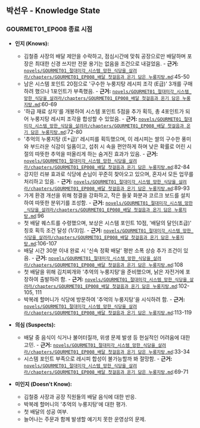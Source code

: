 ## 박선우 - Knowledge State

### GOURMET01_EP008 종료 시점

*   **인지 (Knows):**
    *   김철중 사장의 배달 제안을 수락하고, 점심시간에 맞춰 공장으로만 배달하며 포장은 최대한 신경 쓰지만 전문 용기는 없음을 조건으로 내걸었음. - **근거:** [`novels/GOURMET01_절대미각_시스템_망한_식당을_살려라/chapters/GOURMET01_EP008_배달 첫걸음과 온기 담은 누룽지탕.md`](novels/GOURMET01_절대미각_시스템_망한_식당을_살려라/chapters/GOURMET01_EP008_배달%20첫걸음과%20온기%20담은%20누룽지탕.md):45-50
    *   남은 시스템 포인트 20점으로 '구수한 누룽지탕 레시피 조각 (E급)' 3개를 구매하려 했으나 1포인트가 부족했음. - **근거:** [`novels/GOURMET01_절대미각_시스템_망한_식당을_살려라/chapters/GOURMET01_EP008_배달 첫걸음과 온기 담은 누룽지탕.md`](novels/GOURMET01_절대미각_시스템_망한_식당을_살려라/chapters/GOURMET01_EP008_배달%20첫걸음과%20온기%20담은%20누룽지탕.md):60-69
    *   '하급 재료 상자'를 개봉하여 시스템 포인트 5점을 추가 획득, 총 4포인트가 되어 누룽지탕 레시피 조각을 합성할 수 있었음. - **근거:** [`novels/GOURMET01_절대미각_시스템_망한_식당을_살려라/chapters/GOURMET01_EP008_배달 첫걸음과 온기 담은 누룽지탕.md`](novels/GOURMET01_절대미각_시스템_망한_식당을_살려라/chapters/GOURMET01_EP008_배달%20첫걸음과%20온기%20담은%20누룽지탕.md):72-80
    *   '추억의 누룽지탕 (E+급)' 레시피를 획득했으며, 이 레시피는 쌀의 구수한 풍미와 부드러운 식감이 일품이고, 섭취 시 속을 편안하게 하며 낮은 확률로 어린 시절의 따뜻한 추억을 떠올리게 하는 숨겨진 효과가 있음. - **근거:** [`novels/GOURMET01_절대미각_시스템_망한_식당을_살려라/chapters/GOURMET01_EP008_배달 첫걸음과 온기 담은 누룽지탕.md`](novels/GOURMET01_절대미각_시스템_망한_식당을_살려라/chapters/GOURMET01_EP008_배달%20첫걸음과%20온기%20담은%20누룽지탕.md):82-84
    *   강지민 리뷰 효과로 식당에 손님이 꾸준히 찾아오고 있으며, 혼자서 모든 업무를 처리하고 있음. - **근거:** [`novels/GOURMET01_절대미각_시스템_망한_식당을_살려라/chapters/GOURMET01_EP008_배달 첫걸음과 온기 담은 누룽지탕.md`](novels/GOURMET01_절대미각_시스템_망한_식당을_살려라/chapters/GOURMET01_EP008_배달%20첫걸음과%20온기%20담은%20누룽지탕.md):89-93
    *   가게 환경 개선을 위해 청결을 강화하고, 작은 들꽃 화분과 코르크 보드를 설치하여 따뜻한 분위기를 조성함. - **근거:** [`novels/GOURMET01_절대미각_시스템_망한_식당을_살려라/chapters/GOURMET01_EP008_배달 첫걸음과 온기 담은 누룽지탕.md`](novels/GOURMET01_절대미각_시스템_망한_식당을_살려라/chapters/GOURMET01_EP008_배달%20첫걸음과%20온기%20담은%20누룽지탕.md):96
    *   첫 배달 퀘스트를 수령했으며, 보상은 시스템 포인트 10점, '배달의 달인(초급)' 칭호 획득 조건 달성 (1/3)임. - **근거:** [`novels/GOURMET01_절대미각_시스템_망한_식당을_살려라/chapters/GOURMET01_EP008_배달 첫걸음과 온기 담은 누룽지탕.md`](novels/GOURMET01_절대미각_시스템_망한_식당을_살려라/chapters/GOURMET01_EP008_배달%20첫걸음과%20온기%20담은%20누룽지탕.md):106-107
    *   배달 시간 30분 이내 완료 시 '신속 정확 배달' 평판 소폭 상승 추가 조건이 있음. - **근거:** [`novels/GOURMET01_절대미각_시스템_망한_식당을_살려라/chapters/GOURMET01_EP008_배달 첫걸음과 온기 담은 누룽지탕.md`](novels/GOURMET01_절대미각_시스템_망한_식당을_살려라/chapters/GOURMET01_EP008_배달%20첫걸음과%20온기%20담은%20누룽지탕.md):108
    *   첫 배달을 위해 김치찌개와 '추억의 누룽지탕'을 준비했으며, 낡은 자전거에 포장하여 출발하려 함. - **근거:** [`novels/GOURMET01_절대미각_시스템_망한_식당을_살려라/chapters/GOURMET01_EP008_배달 첫걸음과 온기 담은 누룽지탕.md`](novels/GOURMET01_절대미각_시스템_망한_식당을_살려라/chapters/GOURMET01_EP008_배달%20첫걸음과%20온기%20담은%20누룽지탕.md):102-105, 111
    *   박복례 할머니가 식당에 방문하여 '추억의 누룽지탕'을 시식하려 함. - **근거:** [`novels/GOURMET01_절대미각_시스템_망한_식당을_살려라/chapters/GOURMET01_EP008_배달 첫걸음과 온기 담은 누룽지탕.md`](novels/GOURMET01_절대미각_시스템_망한_식당을_살려라/chapters/GOURMET01_EP008_배달%20첫걸음과%20온기%20담은%20누룽지탕.md):113-119

*   **의심 (Suspects):**
    *   배달 중 음식이 식거나 불어터질까, 위생 문제 발생 등 현실적인 어려움에 대한 고민. - **근거:** [`novels/GOURMET01_절대미각_시스템_망한_식당을_살려라/chapters/GOURMET01_EP008_배달 첫걸음과 온기 담은 누룽지탕.md`](novels/GOURMET01_절대미각_시스템_망한_식당을_살려라/chapters/GOURMET01_EP008_배달%20첫걸음과%20온기%20담은%20누룽지탕.md):33-34
    *   시스템 포인트 부족으로 레시피 합성이 불가능할까 봐 절망함. - **근거:** [`novels/GOURMET01_절대미각_시스템_망한_식당을_살려라/chapters/GOURMET01_EP008_배달 첫걸음과 온기 담은 누룽지탕.md`](novels/GOURMET01_절대미각_시스템_망한_식당을_살려라/chapters/GOURMET01_EP008_배달%20첫걸음과%20온기%20담은%20누룽지탕.md):69-71

*   **미인지 (Doesn't Know):**
    *   김철중 사장과 공장 직원들의 배달 음식에 대한 반응.
    *   박복례 할머니의 '추억의 누룽지탕'에 대한 평가.
    *   첫 배달의 성공 여부.
    *   늘어나는 주문과 함께 발생할 예기치 못한 운영상의 문제.
